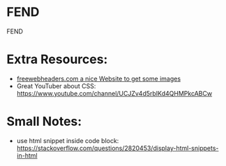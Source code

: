 # FEND
FEND



# Extra Resources:
* [freewebheaders.com a nice Website to get some images](https://www.freewebheaders.com/backgrounds/technology-background/gallery/page/5)
* Great YouTuber about CSS: https://www.youtube.com/channel/UCJZv4d5rbIKd4QHMPkcABCw



# Small Notes:
* use html snippet inside code block: https://stackoverflow.com/questions/2820453/display-html-snippets-in-html